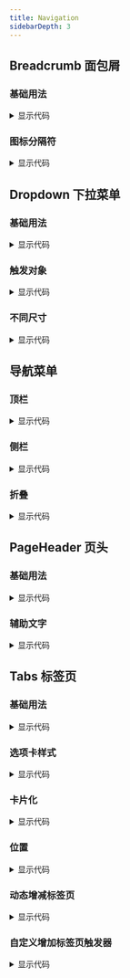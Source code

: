 ```yaml
---
title: Navigation
sidebarDepth: 3
---
```

## Breadcrumb 面包屑

### 基础用法

<bread-crumb-base style="margin-top:24px" />

<details>
  <summary>显示代码</summary>

  <<< @/docs/.vuepress/documents/bread-crumb/base.md
</details>

### 图标分隔符

<bread-crumb-split-icon style="margin-top:24px" />

<details>
  <summary>显示代码</summary>

  <<< @/docs/.vuepress/documents/bread-crumb/split-icon.md
</details>


## Dropdown 下拉菜单

### 基础用法

<dropdown-base style="margin-top:24px" />

<details>
  <summary>显示代码</summary>

  <<< @/docs/.vuepress/documents/dropdown/base.md
</details>

### 触发对象

<dropdown-trigger style="margin-top:24px" />

<details>
  <summary>显示代码</summary>

  <<< @/docs/.vuepress/documents/dropdown/trigger.md
</details>

### 不同尺寸

<dropdown-size style="margin-top:24px" />

<details>
  <summary>显示代码</summary>

  <<< @/docs/.vuepress/documents/dropdown/size.md
</details>


## 导航菜单

### 顶栏

<nav-menu-horizontal style="margin-top:24px" />

<details>
  <summary>显示代码</summary>

  <<< @/docs/.vuepress/documents/nav-menu/horizontal.md
</details>

### 侧栏

<nav-menu-vertical style="margin-top:24px" />

<details>
  <summary>显示代码</summary>

  <<< @/docs/.vuepress/documents/nav-menu/vertical.md
</details>

### 折叠

<nav-menu-collapse style="margin-top:24px" />

<details>
  <summary>显示代码</summary>

  <<< @/docs/.vuepress/documents/nav-menu/collapse.md
</details>

## PageHeader 页头

### 基础用法

<page-header-base style="margin-top:24px" />

<details>
  <summary>显示代码</summary>

  <<< @/docs/.vuepress/documents/page-header/base.md
</details>

### 辅助文字

<page-header-auxiliary-text style="margin-top:24px" />

<details>
  <summary>显示代码</summary>

  <<< @/docs/.vuepress/documents/page-header/auxiliary-text.md
</details>


## Tabs 标签页

### 基础用法

<tabs-base style="margin-top:24px" />

<details>
  <summary>显示代码</summary>

  <<< @/docs/.vuepress/documents/tabs/base.md
</details>

### 选项卡样式

<tabs-card-style style="margin-top:24px" />

<details>
  <summary>显示代码</summary>

  <<< @/docs/.vuepress/documents/tabs/card-style.md
</details>

### 卡片化

<tabs-cardify style="margin-top:24px" />

<details>
  <summary>显示代码</summary>

  <<< @/docs/.vuepress/documents/tabs/cardify.md
</details>

### 位置

<tabs-position style="margin-top:24px" />

<details>
  <summary>显示代码</summary>

  <<< @/docs/.vuepress/documents/tabs/position.md
</details>

### 动态增减标签页

<tabs-dynamic-tab style="margin-top:24px" />

<details>
  <summary>显示代码</summary>

  <<< @/docs/.vuepress/documents/tabs/dynamic-tab.md
</details>

### 自定义增加标签页触发器

<tabs-diy-tab-trigger style="margin-top:24px" />

<details>
  <summary>显示代码</summary>

  <<< @/docs/.vuepress/documents/tabs/diy-tab-trigger.md
</details>
